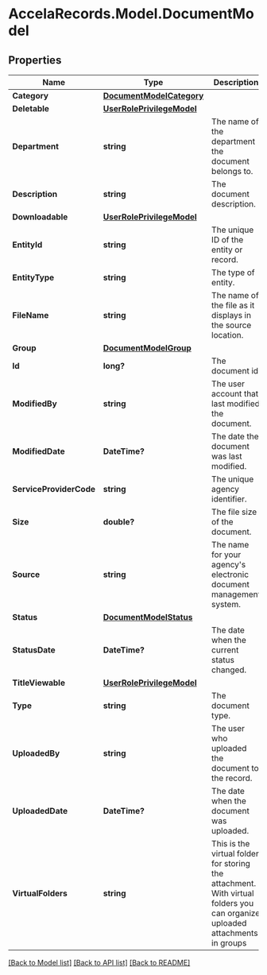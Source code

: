# AccelaRecords.Model.DocumentModel
## Properties

Name | Type | Description | Notes
------------ | ------------- | ------------- | -------------
**Category** | [**DocumentModelCategory**](DocumentModelCategory.md) |  | [optional] 
**Deletable** | [**UserRolePrivilegeModel**](UserRolePrivilegeModel.md) |  | [optional] 
**Department** | **string** | The name of the department the document belongs to. | [optional] 
**Description** | **string** | The document description. | [optional] 
**Downloadable** | [**UserRolePrivilegeModel**](UserRolePrivilegeModel.md) |  | [optional] 
**EntityId** | **string** | The unique ID of the entity or record. | [optional] 
**EntityType** | **string** | The type of entity. | [optional] 
**FileName** | **string** | The name of the file as it displays in the source location. | [optional] 
**Group** | [**DocumentModelGroup**](DocumentModelGroup.md) |  | [optional] 
**Id** | **long?** | The document id. | [optional] 
**ModifiedBy** | **string** | The user account that last modified the document. | [optional] 
**ModifiedDate** | **DateTime?** | The date the document was last modified. | [optional] 
**ServiceProviderCode** | **string** | The unique agency identifier. | [optional] 
**Size** | **double?** | The file size of the document. | [optional] 
**Source** | **string** | The name for your agency&#39;s electronic document management system. | [optional] 
**Status** | [**DocumentModelStatus**](DocumentModelStatus.md) |  | [optional] 
**StatusDate** | **DateTime?** | The date when the current status changed. | [optional] 
**TitleViewable** | [**UserRolePrivilegeModel**](UserRolePrivilegeModel.md) |  | [optional] 
**Type** | **string** | The document type. | [optional] 
**UploadedBy** | **string** | The user who uploaded the document to the record. | [optional] 
**UploadedDate** | **DateTime?** | The date when the document was uploaded. | [optional] 
**VirtualFolders** | **string** | This is the virtual folder for storing the attachment. With virtual folders you can organize uploaded attachments in groups | [optional] 

[[Back to Model list]](../README.md#documentation-for-models) [[Back to API list]](../README.md#documentation-for-api-endpoints) [[Back to README]](../README.md)

